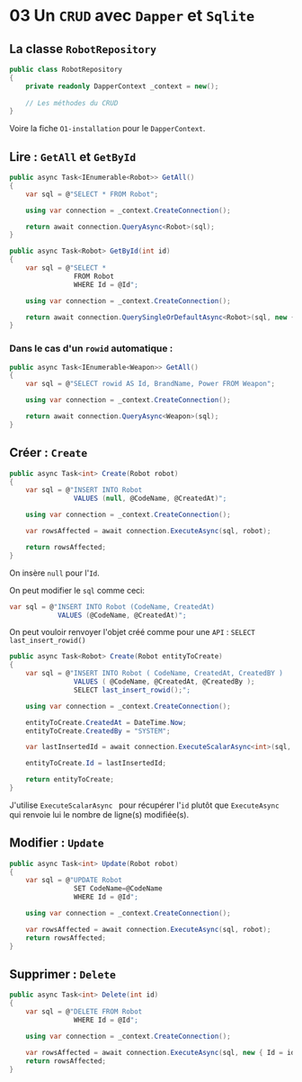# 03 Un `CRUD` avec `Dapper` et `Sqlite`



## La classe `RobotRepository`

```cs
public class RobotRepository
{
    private readonly DapperContext _context = new();
    
    // Les méthodes du CRUD
}
```

Voire la fiche `O1-installation` pour le `DapperContext`.

## Lire : `GetAll` et `GetById`

```cs
public async Task<IEnumerable<Robot>> GetAll()
{
    var sql = @"SELECT * FROM Robot";

    using var connection = _context.CreateConnection();

    return await connection.QueryAsync<Robot>(sql);
}
```

```cs
public async Task<Robot> GetById(int id)
{
    var sql = @"SELECT * 
                FROM Robot 
                WHERE Id = @Id";

    using var connection = _context.CreateConnection();

    return await connection.QuerySingleOrDefaultAsync<Robot>(sql, new { Id = id});
}
```



### Dans le cas d'un `rowid` automatique :

```cs
public async Task<IEnumerable<Weapon>> GetAll()
{
    var sql = @"SELECT rowid AS Id, BrandName, Power FROM Weapon";

    using var connection = _context.CreateConnection();

    return await connection.QueryAsync<Weapon>(sql);
}
```



## Créer : `Create`

```cs
public async Task<int> Create(Robot robot)
{
    var sql = @"INSERT INTO Robot 
                VALUES (null, @CodeName, @CreatedAt)";

    using var connection = _context.CreateConnection();

    var rowsAffected = await connection.ExecuteAsync(sql, robot);

    return rowsAffected;
}
```

On insère `null` pour l'`Id`.

On peut modifier le `sql` comme ceci:

```csharp
var sql = @"INSERT INTO Robot (CodeName, CreatedAt) 
            VALUES (@CodeName, @CreatedAt)";
```

On peut vouloir renvoyer l'objet créé comme pour une `API` : `SELECT last_insert_rowid()`

```cs
public async Task<Robot> Create(Robot entityToCreate)
{
    var sql = @"INSERT INTO Robot ( CodeName, CreatedAt, CreatedBY )
                VALUES ( @CodeName, @CreatedAt, @CreatedBy );
                SELECT last_insert_rowid();";

    using var connection = _context.CreateConnection();

    entityToCreate.CreatedAt = DateTime.Now;
    entityToCreate.CreatedBy = "SYSTEM";

    var lastInsertedId = await connection.ExecuteScalarAsync<int>(sql, entityToCreate);

    entityToCreate.Id = lastInsertedId;

    return entityToCreate;
}
```

J'utilise `ExecuteScalarAsync ` pour récupérer l'`id` plutôt que `ExecuteAsync` qui renvoie lui le nombre de ligne(s) modifiée(s).

## Modifier : `Update`

```cs
public async Task<int> Update(Robot robot)
{
    var sql = @"UPDATE Robot 
                SET CodeName=@CodeName 
                WHERE Id = @Id";

    using var connection = _context.CreateConnection();

    var rowsAffected = await connection.ExecuteAsync(sql, robot);
    return rowsAffected;
}
```



## Supprimer : `Delete`

```cs
public async Task<int> Delete(int id)
{
    var sql = @"DELETE FROM Robot 
                WHERE Id = @Id";

    using var connection = _context.CreateConnection();

    var rowsAffected = await connection.ExecuteAsync(sql, new { Id = id});
    return rowsAffected;
}
```

